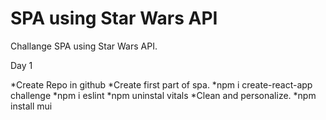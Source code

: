 # SPA using Star Wars API
 Challange SPA using Star Wars API.

Day 1

*Create Repo in github
*Create first part of spa.
*npm i create-react-app challenge
*npm i eslint
*npm uninstal vitals
*Clean and personalize.
*npm install mui
